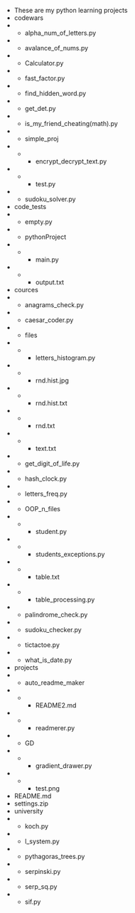 - These are my python learning projects
- codewars
- - alpha_num_of_letters.py
- - avalance_of_nums.py
- - Calculator.py
- - fast_factor.py
- - find_hidden_word.py
- - get_det.py
- - is_my_friend_cheating(math).py
- - simple_proj
- - - encrypt_decrypt_text.py
- - - test.py
- - sudoku_solver.py
- code_tests
- - empty.py
- - pythonProject
- - - main.py
- - - output.txt
- cources
- - anagrams_check.py
- - caesar_coder.py
- - files
- - - letters_histogram.py
- - - rnd.hist.jpg
- - - rnd.hist.txt
- - - rnd.txt
- - - text.txt
- - get_digit_of_life.py
- - hash_clock.py
- - letters_freq.py
- - OOP_n_files
- - - student.py
- - - students_exceptions.py
- - - table.txt
- - - table_processing.py
- - palindrome_check.py
- - sudoku_checker.py
- - tictactoe.py
- - what_is_date.py
- projects
- - auto_readme_maker
- - - README2.md
- - - readmerer.py
- - GD
- - - gradient_drawer.py
- - - test.png
- README.md
- settings.zip
- university
- - koch.py
- - l_system.py
- - pythagoras_trees.py
- - serpinski.py
- - serp_sq.py
- - sif.py
